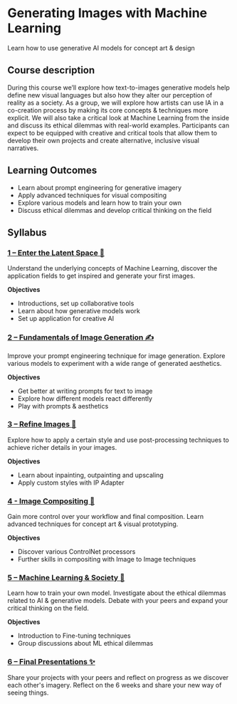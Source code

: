 # Generating Images with Machine Learning
Learn how to use generative AI models for concept art & design

## Course description

During this course we’ll explore how text-to-images generative models help define new visual languages but also how they alter our perception of reality as a society. As a group, we will explore how artists can use IA in a co-creation process by making its core concepts & techniques more explicit. We will also take a critical look at Machine Learning from the inside and discuss its ethical dilemmas with real-world examples. Participants can expect to be equipped with creative and critical tools that allow them to develop their own projects and create alternative, inclusive visual narratives.

## Learning Outcomes

- Learn about prompt engineering for generative imagery
- Apply advanced techniques for visual compositing
- Explore various models and learn how to train your own
- Discuss ethical dilemmas and develop critical thinking on the field

## Syllabus

### [1 – Enter the Latent Space 🚀](agenda/1-enter_the_latent_space.md)
Understand the underlying concepts of Machine Learning, discover the application fields to get inspired and generate your first images.

**Objectives**

- Introductions, set up collaborative tools
- Learn about how generative models work
- Set up application for creative AI

### [2 – Fundamentals of Image Generation ✍️](agenda/2-image_generation.md)
Improve your prompt engineering technique for image generation. Explore various models to experiment with a wide range of generated aesthetics.

**Objectives**

- Get better at writing prompts for text to image
- Explore how different models react differently
- Play with prompts & aesthetics

### [3 – Refine Images 🎨](agenda/3-refine_images.md)
Explore how to apply a certain style and use post-processing techniques to achieve richer details in your images.

**Objectives**

- Learn about inpainting, outpainting and upscaling
- Apply custom styles with IP Adapter


### [4 - Image Compositing 📐](agenda/4-image_compositing.md)
Gain more control over your workflow and final composition. Learn advanced techniques for concept art & visual prototyping.

**Objectives**

- Discover various ControlNet processors
- Further skills in compositing with Image to Image techniques


### [5 – Machine Learning & Society  💾](agenda/5-ml_society.md)
Learn how to train your own model. Investigate about the ethical dilemmas related to AI & generative models. Debate with your peers and expand your critical thinking on the field.

**Objectives**

- Introduction to Fine-tuning techniques
- Group discussions about ML ethical dilemmas


### [6 – Final Presentations ✨](agenda/6-final_presentations.md)
Share your projects with your peers and reflect on progress as we discover each other's imagery. Reflect on the 6 weeks and share your new way of seeing things.
